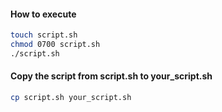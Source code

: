 #### How to execute
```bash
touch script.sh
chmod 0700 script.sh
./script.sh
```
#### Copy the script from script.sh to your_script.sh
```bash
cp script.sh your_script.sh
```